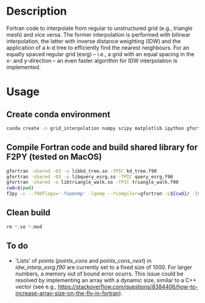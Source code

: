 # Description
Fortran code to interpolate from regular to unstructured grid (e.g., triangle mesh) and vice versa.
The former interpolation is performed with bilinear interpolation, the latter with inverse distance weighting (IDW)
and the application of a k-d tree to efficiently find the nearest neighbours.
For an equally spaced regular grid (esrg) &ndash; i.e., a grid with an equal spacing in the x- and y-direction &ndash;
an even faster algorithm for IDW interpolation is implemented.

# Usage

## Create conda environment
```bash
conda create -n grid_interpolation numpy scipy matplotlib ipython gfortran meson openmp -c conda-forge
```

## Compile Fortran code and build shared library for F2PY (tested on MacOS)
```bash
gfortran -shared -O3 -o libkd_tree.so -fPIC kd_tree.f90
gfortran -shared -O3 -o libquery_esrg.so -fPIC query_esrg.f90
gfortran -shared -o libtriangle_walk.so -fPIC triangle_walk.f90
cwd=$(pwd)
f2py -c --f90flags='-fopenmp' -lgomp --fcompiler=gfortran -L${cwd}/ -I${cwd}/ -lkd_tree -lquery_esrg -ltriangle_walk -m interpolation interpolation.f90
```

## Clean build
```bash
rm *.so *.mod
```

## To do
- 'Lists' of points (*points_cons* and *points_cons_next*) in *idw_interp_esrg.f90* are currently set to a fixed size of 1000. For larger numbers, a memory out of bound error ocurrs. This issue could be resolved by implementing an array with a dynamic size, similar to a C++ vector (see e.g., https://stackoverflow.com/questions/8384406/how-to-increase-array-size-on-the-fly-in-fortran).